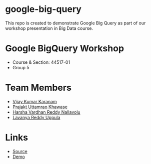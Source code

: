 # google-big-query
This repo is created to demonstrate Google Big Query as part of our workshop presentation in Big Data course.

# Google BigQuery Workshop

- Course & Section: 44517-01
- Group 5 

# Team Members

- [Vijay Kumar Karanam](https://github.com/KaranamVijayKumar/)
- [Prajakt Uttamrao Khawase](https://github.com/Prajakt-Khawase)
- [Harsha Vardhan Reddy Nallavolu](https://github.com/harsha4824)
- [Lavanya Reddy Uppula](https://github.com/reddylavanya)

# Links

- [Source](https://github.com/KaranamVijayKumar/google-big-query)
- [Demo](https://karanamvijaykumar.github.io/google-big-query/)



